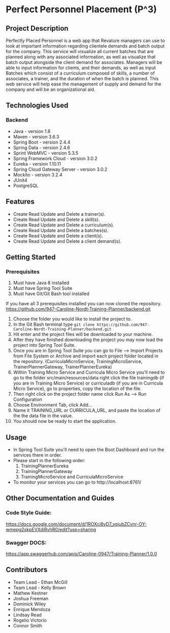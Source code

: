 # Perfect Personnel Placement (P^3)

## Project Description

Perfectly Placed Personnel is a web app that Revature managers can use to look at important information regarding clientele demands and batch output for the company. This service will visualize all current batches that are planned along with any associated information, as well as visualize that batch output alongside the client demand for associates. Managers will be able to input information for clients, and their demands, as well as input Batches which consist of a curriculum composed of skills, a number of associates, a trainer, and the duration of when the batch is planned. This web service will help ease the management of supply and demand for the company and will be an organizational aid.

## Technologies Used

### Backend
*  Java - version 1.8
*  Maven - version 3.6.3
*  Spring Boot - version 2.4.4
*  Spring Data - version 2.4.6
*  Sprint WebMVC - version 5.3.5
*  Spring Framework Cloud - version 3.0.2
*  Eureka - version 1.10.11
*  Spring Cloud Gateway Server - version 3.0.2
*  Mockito - version 3.2.4
*  JUnit4
*  PostgreSQL

## Features
* Create Read Update and Delete a trainer(s).
* Create Read Update and Delete a skill(s).
* Create Read Update and Delete a curriculum(s).
* Create Read Update and Delete a batches(s).
* Create Read Update and Delete a client(s).
* Create Read Update and Delete a client demand(s).

## Getting Started
### Prerequisites 
1. Must have Java 8 installed
2. Must have Spring Tool Suite
3. Must have Git/Git Bash tool installed


If you have all 3 prerequisites installed you can now cloned the repository.
https://github.com/947-Caroline-Nordt-Training-Planner/backend.git

1. Choose the folder you would like to install the project to. 
2. In the Git Bash terminal type `git clone https://github.com/947-Caroline-Nordt-Training-Planner/backend.git`
3. Hit enter and the project files will be downloaded to your machine.
4. After they have finished downloading the project you may now load the project into Spring Tool Suite.
5. Once you are in Spring Tool Suite you can go to File --> Import Projects from File System or Archive and import each project folder located in the repository. (CurriculaMicroService, TrainingMicroService, TrainerPlannerGateway, TrainerPlannerEureka)
7. Within Training Micro Service and Curricula Micro Service you'll need to go to the folder src/main/resources/data right click the file trainingdb (if you are in Training Micro Service) or curriculadb (if you are in Curricula Micro Service), go to properties, copy the location of the file.
8.  Then right click on the project folder name click Run As --> Run Configuration
9.  Choose Environment Tab, click Add...
10.  Name it TRAINING_URL or CURRICULA_URL,  and paste the location of the the data file in the value.
11.  You should now be ready to start the application.

## Usage

* In Spring Tool Suite you'll need to open the Boot Dashboard and run the services there in order.
* Please start in the following order:
   1. TrainingPlannerEureka
   2. TrainingPlannerGateway
   3. TrainingMicroService and CurriculaMicroService
* To monitor your services you can go to http://localhost:8761/

## Other Documentation and Guides
### Code Style Guide:
https://docs.google.com/document/d/1ROXci8yD7_vqiubZCvnr-OY-wmepg2skpEVXdiRvhR0/edit?usp=sharing

### Swagger DOCS:

https://app.swaggerhub.com/apis/Caroline-0947/Training-Planner/1.0.0

## Contributors

* Team Lead - Ethan McGill
* Team Lead - Kelly Brown
* Mathew Kestner 
* Joshua Freeman
* Dominick Wiley
* Enrique Mendoza
* Lindsay Read
* Rogelio Victorio
* Connor Smith
